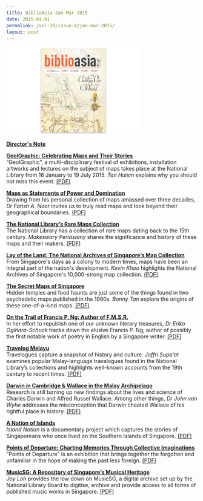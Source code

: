 ```yaml
---
title: BiblioAsia Jan-Mar 2015
date: 2015-01-01
permalink: /vol-10/issue-4/jan-mar-2015/
layout: post
---
```

<img style="width:70%" src="/images/vol-10-issue-4/background/cover15_jan.jpg">

[<b>Director's Note</b>](/vol-10/issue-4/jan-march-2015/director-note)


[<b>GeolGraphic: Celebrating Maps and Their Stories</b>](/vol-10/issue-4/jan-march-2015/geographic)<br>“GeolGraphic”, a multi-disciplinary festival of exhibitions, installation artworks and lectures on the subject of maps takes place at the National Library from 16 January to 19 July 2015. <i>Tan Huism</i> explains why you should not miss this event. [(PDF)](/files/pdf/vol-10/issue-4/v10-issue4_GeoGraphic.pdf)

[<b>Maps as Statements of Power and Domination</b>](/vol-10/issue-4/jan-march-2015/map-as-statement)<br>Drawing from his personal collection of maps amassed over three decades, <i>Dr Farish A. Noor</i> invites us to truly read maps and look beyond their geographical boundaries. [(PDF)](/files/pdf/vol-10/issue-4/v10-issue4_PowerDomination.pdf)


[<b>The National Library’s Rare Maps Collection</b> ](/vol-10/issue-4/jan-march-2015/rare-map)<br>The National Library has a collection of rare maps dating back to the 15th century. <i>Makeswary Periasamy</i> shares the significance and history of these maps and their makers.  [(PDF)](/files/pdf/vol-10/issue-4/v10-issue4_NLRareMaps.pdf)


[<b>Lay of the Land: 
The National Archives of Singapore’s Map Collection</b>](/vol-10/issue-4/jan-march-2015/map-collection)<br>From Singapore's days as a colony to modern times, maps have been an integral part of the nation's development. <i>Kevin Khoo</i> highlights the National Archives of Singapore's 10,000-strong map collection. [(PDF)](/files/pdf/vol-10/issue-4/v10-issue4_NASMaps.pdf)

[<b>The Secret Maps of Singapore</b>](/vol-10/issue-4/jan-march-2015/secretmap)<br>Hidden temples and food haunts are just some of the things found in two psychedelic maps published in the 1980s. <i>Bonny Tan</i> explore the origins of these one-of-a-kind maps. [(PDF)](/files/pdf/vol-10/issue-4/v10-issue4_SecretMaps.pdf)

[<b>On the Trail of Francis P. Ng: Author of F.M.S.R.</b>](/vol-10/issue-4/jan-march-2015/on-the-trail)<br>In her effort to republish one of our unknown literary treasures, <i>Dr Eriko Ogihara-Schuck</i> tracks down the elusive Francis P. Ng, author of possibly the first notable work of poetry in English by a Singapore writer. [(PDF)](/files/pdf/vol-10/issue-4/v10-issue4_FrancisPang.pdf)


[<b>Travelog Melayu</b>](/vol-10/issue-4/jan-march-2015/travelog-melayu)<br>Travelogues capture a snapshot of history and culture. <i>Juffri Supa’at</i> examines popular Malay-language travelogues found in the National Library’s collections and highlights well-known accounts from the 19th century to recent times. [(PDF)](/files/pdf/vol-10/issue-4/v10-issue4_TravelogMelayu.pdf)

[<b>Darwin in Cambridge &amp; Wallace in the Malay Archipelago</b>](/vol-10/issue-4/jan-march-2015/darwin-and-wallace)<br>Research is still turning up new findings about the lives and science of Charles Darwin and Alfred Russel Wallace. Among other things, <i>Dr John van Wyhe</i> addresses the misconception that Darwin cheated Wallace of his rightful place in history. [(PDF)](/files/pdf/vol-10/issue-4/v10-issue4_DarwinWallace.pdf)

[<b>A Nation of Islands</b>](/vol-10/issue-4/jan-march-2015/nation-of-island)<br><i>Island Nation</i> is a documentary project which captures the stories of Singaporeans who once lived on the Southern Islands of Singapore. [(PDF)](/files/pdf/vol-10/issue-4/v10-issue4_NationIslands.pdf)

[<b>Points of Departure: Charting Memories Through Collective Imaginations</b>](/vol-10/issue-4/jan-march-2015/points-of-departure)<br>“Points of Departure” is an exhibition that brings together the forgotten and unfamiliar in the hope of making the past less foreign. [(PDF)](/files/pdf/vol-10/issue-4/v10-issue4_PointsDeparture.pdf)

[<b>MusicSG: 
A Repository of Singapore’s Musical Heritage</b>](/vol-10/issue-4/jan-march-2015/musical)<br><i>Joy Loh</i> provides the low down on MusicSG, a digital archive set up by the National Library Board to digitise, archive and provide access to all forms of published music works in Singapore. [(PDF)](/files/pdf/vol-10/issue-4/v10-issue4_MusicSG.pdf)
